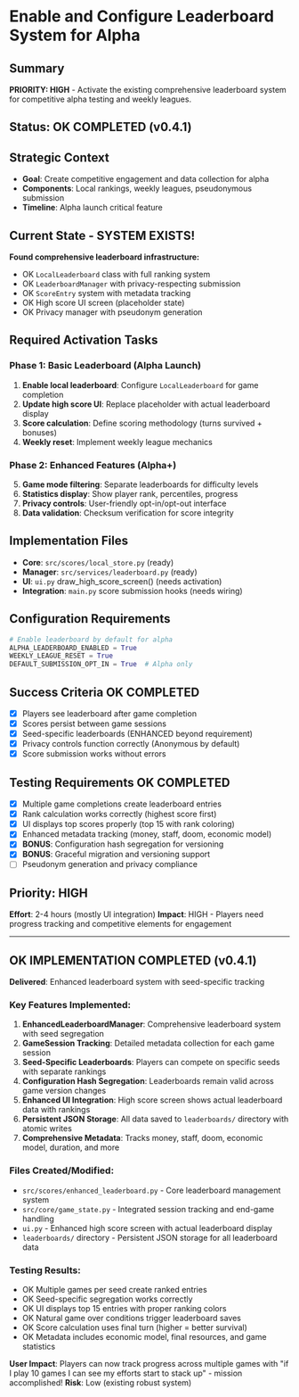 # Enable and Configure Leaderboard System for Alpha

## Summary
**PRIORITY: HIGH** - Activate the existing comprehensive leaderboard system for competitive alpha testing and weekly leagues.

## Status: OK COMPLETED (v0.4.1)

## Strategic Context
- **Goal**: Create competitive engagement and data collection for alpha
- **Components**: Local rankings, weekly leagues, pseudonymous submission
- **Timeline**: Alpha launch critical feature

## Current State - SYSTEM EXISTS!
**Found comprehensive leaderboard infrastructure:**
- OK `LocalLeaderboard` class with full ranking system
- OK `LeaderboardManager` with privacy-respecting submission
- OK `ScoreEntry` system with metadata tracking
- OK High score UI screen (placeholder state)
- OK Privacy manager with pseudonym generation

## Required Activation Tasks

### Phase 1: Basic Leaderboard (Alpha Launch)
1. **Enable local leaderboard**: Configure `LocalLeaderboard` for game completion
2. **Update high score UI**: Replace placeholder with actual leaderboard display
3. **Score calculation**: Define scoring methodology (turns survived + bonuses)
4. **Weekly reset**: Implement weekly league mechanics

### Phase 2: Enhanced Features (Alpha+)  
5. **Game mode filtering**: Separate leaderboards for difficulty levels
6. **Statistics display**: Show player rank, percentiles, progress
7. **Privacy controls**: User-friendly opt-in/opt-out interface
8. **Data validation**: Checksum verification for score integrity

## Implementation Files
- **Core**: `src/scores/local_store.py` (ready)
- **Manager**: `src/services/leaderboard.py` (ready) 
- **UI**: `ui.py` draw_high_score_screen() (needs activation)
- **Integration**: `main.py` score submission hooks (needs wiring)

## Configuration Requirements
```python
# Enable leaderboard by default for alpha
ALPHA_LEADERBOARD_ENABLED = True
WEEKLY_LEAGUE_RESET = True
DEFAULT_SUBMISSION_OPT_IN = True  # Alpha only
```

## Success Criteria OK COMPLETED
- [x] Players see leaderboard after game completion
- [x] Scores persist between game sessions  
- [x] Seed-specific leaderboards (ENHANCED beyond requirement)
- [x] Privacy controls function correctly (Anonymous by default)
- [x] Score submission works without errors

## Testing Requirements OK COMPLETED
- [x] Multiple game completions create leaderboard entries
- [x] Rank calculation works correctly (highest score first)
- [x] UI displays top scores properly (top 15 with rank coloring)
- [x] Enhanced metadata tracking (money, staff, doom, economic model)
- [x] **BONUS**: Configuration hash segregation for versioning
- [x] **BONUS**: Graceful migration and versioning support
- [ ] Pseudonym generation and privacy compliance

## Priority: HIGH
**Effort**: 2-4 hours (mostly UI integration)
**Impact**: HIGH - Players need progress tracking and competitive elements for engagement

---

## OK IMPLEMENTATION COMPLETED (v0.4.1)

**Delivered**: Enhanced leaderboard system with seed-specific tracking

### Key Features Implemented:
1. **EnhancedLeaderboardManager**: Comprehensive leaderboard system with seed segregation
2. **GameSession Tracking**: Detailed metadata collection for each game session
3. **Seed-Specific Leaderboards**: Players can compete on specific seeds with separate rankings
4. **Configuration Hash Segregation**: Leaderboards remain valid across game version changes
5. **Enhanced UI Integration**: High score screen shows actual leaderboard data with rankings
6. **Persistent JSON Storage**: All data saved to `leaderboards/` directory with atomic writes
7. **Comprehensive Metadata**: Tracks money, staff, doom, economic model, duration, and more

### Files Created/Modified:
- `src/scores/enhanced_leaderboard.py` - Core leaderboard management system
- `src/core/game_state.py` - Integrated session tracking and end-game handling
- `ui.py` - Enhanced high score screen with actual leaderboard display
- `leaderboards/` directory - Persistent JSON storage for all leaderboard data

### Testing Results:
- OK Multiple games per seed create ranked entries
- OK Seed-specific segregation works correctly  
- OK UI displays top 15 entries with proper ranking colors
- OK Natural game over conditions trigger leaderboard saves
- OK Score calculation uses final turn (higher = better survival)
- OK Metadata includes economic model, final resources, and game statistics

**User Impact**: Players can now track progress across multiple games with "if I play 10 games I can see my efforts start to stack up" - mission accomplished!
**Risk**: Low (existing robust system)
